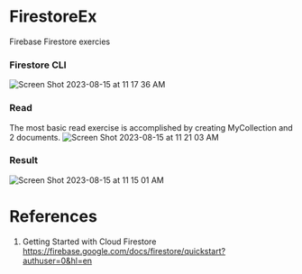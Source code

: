 # FirestoreEx
Firebase Firestore exercies

### Firestore CLI
![Screen Shot 2023-08-15 at 11 17 36 AM](https://github.com/yeuchi/FirestoreEx/assets/1282659/0ecbf978-1311-4b1a-8395-c25c16f5d6c4)

### Read 
The most basic read exercise is accomplished by creating MyCollection and 2 documents.
![Screen Shot 2023-08-15 at 11 21 03 AM](https://github.com/yeuchi/FirestoreEx/assets/1282659/4364adcd-9d13-438a-8a62-1718516ec88f)

### Result
![Screen Shot 2023-08-15 at 11 15 01 AM](https://github.com/yeuchi/FirestoreEx/assets/1282659/986b30bd-fe52-4cf2-9dd1-f966a7859c48)

# References
1. Getting Started with Cloud Firestore
https://firebase.google.com/docs/firestore/quickstart?authuser=0&hl=en

